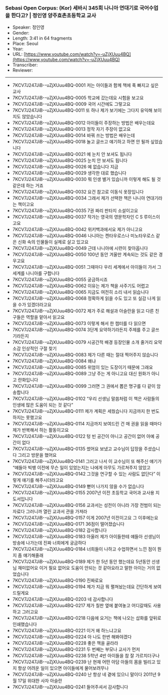 ### Sebasi Open Corpus: (Kor) 세바시 345회 나니아 연대기로 국어수업을 한다고? | 정인영 양주효촌초등학교 교사

- Speaker: 정인영
- Gender: 
- Length: 3:41 in 64 fragments
- Place: Seoul
- Year: 
- URL: [https://www.youtube.com/watch?v=-uZjXUuu4BQ](https://www.youtube.com/watch?v=-uZjXUuu4BQ)
- Transcriber: 
- Reviewer: 

---

- 7KCV7J247JiB--uZjXUuu4BQ-0001 저는 아이들과 함께 책에 푹 빠지고 싶은 교사
- 7KCV7J247JiB--uZjXUuu4BQ-0005 학교에 갔는데요 시험을 보고요
- 7KCV7J247JiB--uZjXUuu4BQ-0009 국어 시간에도 그렇고요
- 7KCV7J247JiB--uZjXUuu4BQ-0011 또 하나 제가 보기에는 그다지 유익해 보이지도 않았습니다
- 7KCV7J247JiB--uZjXUuu4BQ-0012 아이들이 주장하는 방법은 배우는데요
- 7KCV7J247JiB--uZjXUuu4BQ-0013 정작 자기 주장이 없고요
- 7KCV7J247JiB--uZjXUuu4BQ-0014 바꿔 쓰는 방법은 배우는데
- 7KCV7J247JiB--uZjXUuu4BQ-0018 놀고 글쓰고 얘기하고 하면 안 될까 싶었습니다
- 7KCV7J247JiB--uZjXUuu4BQ-0021 예 눈치 안 보셔도 됩니다
- 7KCV7J247JiB--uZjXUuu4BQ-0025 눈치 안 보셔도 됩니다
- 7KCV7J247JiB--uZjXUuu4BQ-0026 예 없습니다 지금
- 7KCV7J247JiB--uZjXUuu4BQ-0029 생각한 대로 했습니다
- 7KCV7J247JiB--uZjXUuu4BQ-0030 뭐 인생 별거 있습니까 이렇게 해도 될 것 같은데 하는 거죠
- 7KCV7J247JiB--uZjXUuu4BQ-0032 요건 참고로 이동식 옷장입니다
- 7KCV7J247JiB--uZjXUuu4BQ-0034 그래서 제가 선택한 책은 나니아 연대기라는 책이고요
- 7KCV7J247JiB--uZjXUuu4BQ-0035 7권 짜리 판타지 소설이고요
- 7KCV7J247JiB--uZjXUuu4BQ-0037 작가는 영국의 영문학자인 C S 루이스이고요
- 7KCV7J247JiB--uZjXUuu4BQ-0042 위키백과에서요 제가 아니고요
- 7KCV7J247JiB--uZjXUuu4BQ-0046 나니아는 켄타우로스나 미노타우로스 같은 신화 속의 인물들이 실제로 살고 있고요
- 7KCV7J247JiB--uZjXUuu4BQ-0049 근데 나니아에 시련이 찾아옵니다
- 7KCV7J247JiB--uZjXUuu4BQ-0050 100년 동안 겨울만 계속되는 것도 같은 경우고요
- 7KCV7J247JiB--uZjXUuu4BQ-0051 그때마다 우리 세계에서 아이들이 가서 그 세계를 나니아를 구합니다
- 7KCV7J247JiB--uZjXUuu4BQ-0055 궁금하시죠
- 7KCV7J247JiB--uZjXUuu4BQ-0062 이유는 제가 책을 사주기도 어렵고
- 7KCV7J247JiB--uZjXUuu4BQ-0065 지금도 여전히 소리 내서 읽습니다
- 7KCV7J247JiB--uZjXUuu4BQ-0068 정확하게 읽을 수도 있고 또 실감 나게 읽을 수가 있겠더라고요
- 7KCV7J247JiB--uZjXUuu4BQ-0072 제가 주로 해설과 아슬란을 읽고 다른 친구들은 역할을 맡아서 읽고요
- 7KCV7J247JiB--uZjXUuu4BQ-0073 이렇게 해서 한 챕터를 다 읽으면
- 7KCV7J247JiB--uZjXUuu4BQ-0074 3단계 요약하기라든지 주제를 주고 글쓰기라든지
- 7KCV7J247JiB--uZjXUuu4BQ-0079 시공간적 배경 등장인물 소개 줄거리 요약 소감 인상적인 구절 찾기
- 7KCV7J247JiB--uZjXUuu4BQ-0083 제가 다른 때는 절대 찍어주지 않습니다
- 7KCV7J247JiB--uZjXUuu4BQ-0084 왜냐
- 7KCV7J247JiB--uZjXUuu4BQ-0085 위엄이 있는 도장이기 때문에 그래요
- 7KCV7J247JiB--uZjXUuu4BQ-0089 그냥 주는 게 아니고요 대신 원화가 아니고 란화입니다
- 7KCV7J247JiB--uZjXUuu4BQ-0099 그러면 그 권에서 뽑은 명구를 다 같이 암송합니다
- 7KCV7J247JiB--uZjXUuu4BQ-0102 “우리 선생님 말씀처럼 이 책은 사람들의 인생에 많은 도움이 되는 것 같다”
- 7KCV7J247JiB--uZjXUuu4BQ-0111 제가 계획은 세웠습니다 지금까지 한 번도 하지는 못했고요
- 7KCV7J247JiB--uZjXUuu4BQ-0114 지금까지 보여드린 건 매 권을 읽을 때마다 제가 반복해서 하는 활동이고요
- 7KCV7J247JiB--uZjXUuu4BQ-0122 텅 빈 공간이 아니고 공간이 없어 아예 공간이 없다
- 7KCV7J247JiB--uZjXUuu4BQ-0135 썼어요 보냈고 교수님이 답장을 주셨습니다 그리고 방문을 했어요
- 7KCV7J247JiB--uZjXUuu4BQ-0141 그러고 나서 이 교수님이 또 해주신 얘기가 “얘들아 빅뱅 이전에 무슨 일이 있었는지는 나에게 아무도 가르쳐주지 않았고
- 7KCV7J247JiB--uZjXUuu4BQ-0142 그것을 연구할 수 있는 사람도 없단다” 이렇게 얘기를 해주시더라고요
- 7KCV7J247JiB--uZjXUuu4BQ-0149 뻗어 나가지 않을 수가 없습니다
- 7KCV7J247JiB--uZjXUuu4BQ-0155 2007년 이전 초등학교 국어과 교사용 지도서입니다
- 7KCV7J247JiB--uZjXUuu4BQ-0156 교과서는 성전이 아니라 가장 전범이 되는 자료다 그러니까 열린 교과서 관을 가져라
- 7KCV7J247JiB--uZjXUuu4BQ-0157 이게 2007년 이전이고요 그 이후에는요
- 7KCV7J247JiB--uZjXUuu4BQ-0171 36점이 떨어졌습니다
- 7KCV7J247JiB--uZjXUuu4BQ-0182 감사합니다
- 7KCV7J247JiB--uZjXUuu4BQ-0183 아울러 제가 아이들한테 얘들아 선생님이 방송에 나가는데 진짜 너희에게 궁금하다
- 7KCV7J247JiB--uZjXUuu4BQ-0184 너희들이 나하고 수업하면서 느낀 점이 뭔지 좀 얘기해줄래
- 7KCV7J247JiB--uZjXUuu4BQ-0189 제가 한 5년 동안 했는데요 5년동안 선생님 재미없어요 이거 필요 없어요 도움이 안되는 것 같아요라고 말한 아이는 거의 없었습니다
- 7KCV7J247JiB--uZjXUuu4BQ-0190 진짜로요
- 7KCV7J247JiB--uZjXUuu4BQ-0194 제가 지금 뭐 펼쳐놨는데요 간단하게 보여드릴게요
- 7KCV7J247JiB--uZjXUuu4BQ-0203 네 감사합니다
- 7KCV7J247JiB--uZjXUuu4BQ-0217 제가 칠판 옆에 붙여놓고 어디갈때도 사용하고 그러고요
- 7KCV7J247JiB--uZjXUuu4BQ-0218 다음에 요거는 책에 나오는 삽화를 앞뒤로 인쇄했습니다
- 7KCV7J247JiB--uZjXUuu4BQ-0221 이거 왜 하느냐고요
- 7KCV7J247JiB--uZjXUuu4BQ-0224 아 나도 한번 해봐야겠다
- 7KCV7J247JiB--uZjXUuu4BQ-0228 좋은 책을 골라라
- 7KCV7J247JiB--uZjXUuu4BQ-0231 두 번째는 부모나 교사가 먼저
- 7KCV7J247JiB--uZjXUuu4BQ-0238 5학년 4반 아이들을 참 잘 가르치더구나
- 7KCV7J247JiB--uZjXUuu4BQ-0239 난 현재 어떤 아담 아들의 몸을 빌리고 있지 항상 어려운 일이 있으면 아이들에게 물어보려무나
- 7KCV7J247JiB--uZjXUuu4BQ-0240 난 항상 네 곁에 있으니 말이다 2011년 9월 17일 위대한 사자 아슬란
- 7KCV7J247JiB--uZjXUuu4BQ-0241 들어주셔서 감사합니다
